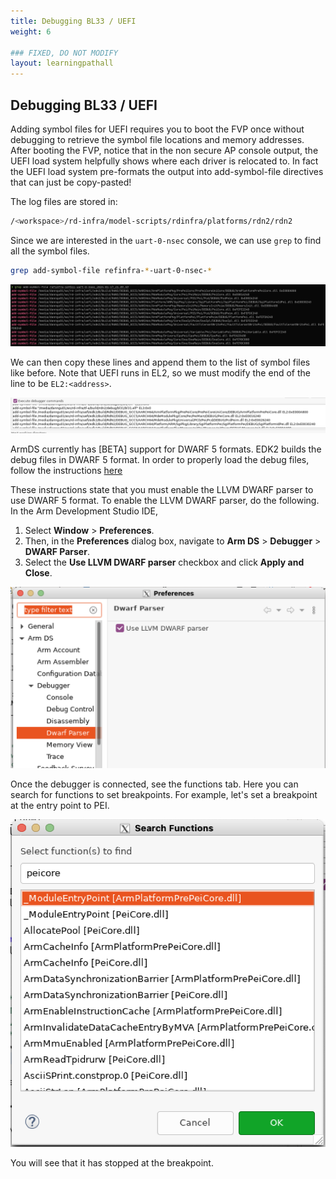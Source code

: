 ```yaml
---
title: Debugging BL33 / UEFI
weight: 6

### FIXED, DO NOT MODIFY
layout: learningpathall
---
```


## Debugging BL33 / UEFI
Adding symbol files for UEFI requires you to boot the FVP once without debugging to retrieve the symbol file
locations and memory addresses. After booting the FVP, notice that in the non secure AP console output,
the UEFI load system helpfully shows where each driver is relocated to. In fact the UEFI load system pre-formats
the output into add-symbol-file directives that can just be copy-pasted!

The log files are stored in:
```bash
/<workspace>/rd-infra/model-scripts/rdinfra/platforms/rdn2/rdn2
```

Since we are interested in the ``uart-0-nsec`` console, we can use ``grep`` to find all the symbol files. 
```bash
grep add-symbol-file refinfra-*-uart-0-nsec-*
```

![grep uart logs alt-text#center](images/grep.png "Figure 1. Grep UART logs")

We can then copy these lines and append them to the list of symbol files like before.
Note that UEFI runs in EL2, so we must modify the end of the line to be ``EL2:<address>``.

![uefi symbol files alt-text#center](images/uefi_symbol_files.png "Figure 3. Add uefi symbol files")

ArmDS currently has [BETA] support for DWARF 5 formats. EDK2 builds the debug files in DWARF 5
format. In order to properly load the debug files, follow the
instructions [here](https://developer.arm.com/documentation/101470/2023-0/Reference/Standards-compliance-in-Arm-Debugger)

These instructions state that you must enable the LLVM DWARF parser to use DWARF 5 format.
To enable the LLVM DWARF parser, do the following. In the Arm Development Studio IDE, 

1. Select **Window**  > **Preferences**. 
2. Then, in the **Preferences** dialog box, navigate to **Arm DS** > **Debugger** > **DWARF Parser**. 
3. Select the **Use LLVM DWARF parser** checkbox and click **Apply and Close**.

![enable llvm alt-text#center](images/enable_llvm.png "Figure 4. Enable LLVM")

Once the debugger is connected, see the functions tab. Here you can search for functions to
set breakpoints. For example, let's set a breakpoint at the entry point to PEI. 

![peicore alt-text#center](images/peicore.png "Figure 5. PeiCore functions")

You will see that it has stopped at the breakpoint.

